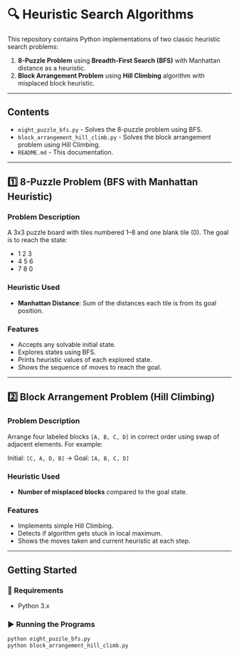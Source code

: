 # 🔍 Heuristic Search Algorithms

This repository contains Python implementations of two classic heuristic search problems:

1. **8-Puzzle Problem** using **Breadth-First Search (BFS)** with Manhattan distance as a heuristic.
2. **Block Arrangement Problem** using **Hill Climbing** algorithm with misplaced block heuristic.

---

## Contents

- `eight_puzzle_bfs.py` - Solves the 8-puzzle problem using BFS.
- `block_arrangement_hill_climb.py` - Solves the block arrangement problem using Hill Climbing.
- `README.md` - This documentation.

---

## 1️⃣ 8-Puzzle Problem (BFS with Manhattan Heuristic)

### Problem Description
A 3x3 puzzle board with tiles numbered 1–8 and one blank tile (0). The goal is to reach the state:

- 1 2 3
- 4 5 6
- 7 8 0

### Heuristic Used
- **Manhattan Distance**: Sum of the distances each tile is from its goal position.

### Features
- Accepts any solvable initial state.
- Explores states using BFS.
- Prints heuristic values of each explored state.
- Shows the sequence of moves to reach the goal.

---

## 2️⃣ Block Arrangement Problem (Hill Climbing)

### Problem Description
Arrange four labeled blocks `[A, B, C, D]` in correct order using swap of adjacent elements. For example:

Initial: `[C, A, D, B]` → Goal: `[A, B, C, D]`

### Heuristic Used
- **Number of misplaced blocks** compared to the goal state.

### Features
- Implements simple Hill Climbing.
- Detects if algorithm gets stuck in local maximum.
- Shows the moves taken and current heuristic at each step.

---

## Getting Started

### 🔧 Requirements
- Python 3.x

### ▶️ Running the Programs

```bash
python eight_puzzle_bfs.py
python block_arrangement_hill_climb.py
